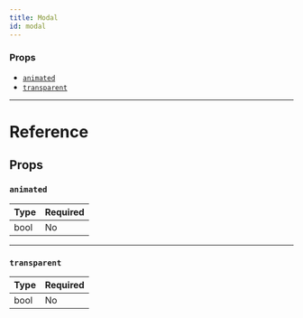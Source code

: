 ```yaml
---
title: Modal
id: modal
---
```


### Props

- [`animated`](modal.md#animated)
- [`transparent`](modal.md#transparent)

---

# Reference

## Props

### `animated`

| Type | Required |
| ---- | -------- |
| bool | No       |

---

### `transparent`

| Type | Required |
| ---- | -------- |
| bool | No       |
